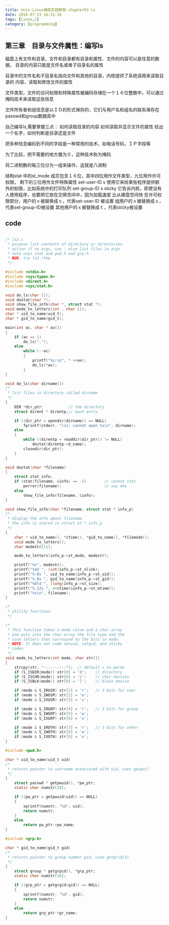 ```yaml
---
title: Unix-Linux编程实践教程-chapter03-ls
date: 2016-07-23 16:31:16
tags: [Linux,C]
category: [programming]
---
```


## 第三章　目录与文件属性：编写ls

磁盘上有文件和目录，文件和目录都有目录和属性．文件的内容可以是任意的数据，
目录的内容只能是文件名或者子目录名的属性

目录中的文件名和子目录名指向文件和其他的目录，内核提供了系统调用来读取目录的
内容，读取和修改文件的属性

文件类型，文件的访问权限和特殊属性被编码存储在一个１６位整数中，可以通过
掩码技术来读取这些信息

文件所有者和组信息是以ＩＤ的形式保存的，它们与用户名和组名的联系保存在
passwd和group数据库中


自己编写ls,需要掌握三点：
如何读取目录的内容
如何读取并显示文件的属性
给出一个名字，如何判断是目录还是文件

把多种信息编码到不同的字段是一种常用的技术，如电话号码，ＩＰ字段等

为了比较，把不需要的地方置为０，这种技术称为掩码

将二进制数的每三位分为一组来操作，这就是八进制

结构stat 中的st_mode 成员包含１６位，其中四位用作文件类型，九位用作许可权限，
剩下的三位用作文件特殊属性
set-user-ID s 使用它来给某些程序提供额外的权限，比如系统中的打印队列
set-group-ID s
sticky 它告诉内核，即使没有人使用程序，也要把它放在交换空间中，因为加载速度
比从硬盘空间快
在许可权限部分，用户的ｘ被替换成ｓ，代表set-user-ID 被设置
组用户的ｘ被替换成ｓ，代表set-group-ID被设置
其他用户的ｘ被替换成ｔ，代表sticky被设置

## code

``` c

/* ls2.c
 * purpose list contents of directory or directories
 * action if no args, use . else list files in args
 * note uses stat and pwd.h and grp.h
 * BUG: try ls2 /tmp
 */

#include <stdio.h>
#include <sys/types.h>
#include <dirent.h>
#include <sys/stat.h>

void do_ls(char []);
void dostat(char *);
void show_file_info(char *, struct stat *);
void mode_to_letters(int , char []);
char * uid_to_name(uid_t);
char * gid_to_name(gid_t);

main(int ac, char * av[])
{
    if (ac == 1)
        do_ls(".");
    else
        while (--ac)
        {
            printf("%s:\n", * ++av);
            do_ls(*av);
        }
}

void do_ls(char dirname[])
/* 
 * list files in directory called dirname
 */
{
    DIR *dir_ptr;           // the directory
    struct dirent * direntp;// each entry

    if ((dir_ptr = opendir(dirname)) == NULL)
        fprintf(stderr, "ls1: cannot open %s\n", dirname);
    else
    {
        while ((direntp = readdir(dir_ptr)) != NULL)
            dostat(direntp->d_name);
        closedir(dir_ptr);
    }
}

void dostat(char *filename)
{
    struct stat info;
    if (stat(filename, &info) == -1)        // cannot stat
        perror(filename);                   // say why
    else
        show_file_info(filename, &info);    
}

void show_file_info(char *filename, struct stat * info_p)
/* 
 * display the info about filename.
 * the info is stored in struct at * info_p
 */
{
    char * uid_to_name(), *ctime(), *gid_to_name(), *filemode();
    void mode_to_letters();
    char modestr[11];

    mode_to_letters(info_p->st_mode, modestr);

    printf("%s", modestr);
    printf("%4d ", (int)info_p->st_nlink);
    printf("%-8s ", uid_to_name(info_p->st_uid));
    printf("%-8s ", gid_to_name(info_p->st_gid));
    printf("%8ld ", (long)info_p->st_size);
    printf("%.12s ", 4+ctime(&info_p->st_mtime));
    printf("%s\n", filename);
}

/*
 * utility functions
 */

/*
 * This function takes a mode value and a char array
 * and puts into the char array the file type and the
 * nine letters that correspnd to the bits in mode.
 * NOTE: It does not code setuid, setgid, and sticky
 * codes
 */
void mode_to_letters(int mode, char str[])
{
    strcpy(str, "----------");  // default = no perms
    if (S_ISDIR(mode)) str[0] = 'd';    // directory
    if (S_ISCHR(mode)) str[0] = 'c';    // char devices
    if (S_ISBLK(mode)) str[0] = 'l';    // block device

    if (mode & S_IRUSR) str[1] = 'r';   // 3 bits for user
    if (mode & S_IWUSR) str[2] = 'w';
    if (mode & S_IXUSR) str[3] = 'x';

    if (mode & S_IRGRP) str[4] = 'r';   // 3 bits for group
    if (mode & S_IWGRP) str[5] = 'w';
    if (mode & S_IXGRP) str[6] = 'x';

    if (mode & S_IROTH) str[7] = 'r';   // 3 bits for other
    if (mode & S_IWOTH) str[8] = 'w';
    if (mode & S_IXOTH) str[9] = 'x';
}

#include <pwd.h>

char * uid_to_name(uid_t uid)
/* 
 * returns pointer to username associated with uid, uses getpw()
 */
{
    struct passwd * getpwuid(), *pw_ptr;
    static char numstr[10];

    if ((pw_ptr = getpwuid(uid)) == NULL)
    {
        sprintf(numstr, "%d", uid);
        return numstr;
    }
    else
        return pw_ptr->pw_name;
}

#include <grp.h>

char * gid_to_name(gid_t gid)
/*
 * returns pointer to group number gid, used getgrid(3)
 */
{
    struct group * getgrpid(), *grp_ptr;
    static char numstr[10];

    if ((grp_ptr = getgrgid(gid)) == NULL)
    {
        sprintf(numstr, "%d", gid);
        return numstr;
    }
    else
        return grp_ptr->gr_name;
}
```
